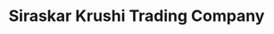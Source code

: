---
title: "Siraskar Krushi Trading Company"
url: /wagholi/siraskar-krushi-trading-company/
shop: Supermarkt
---
